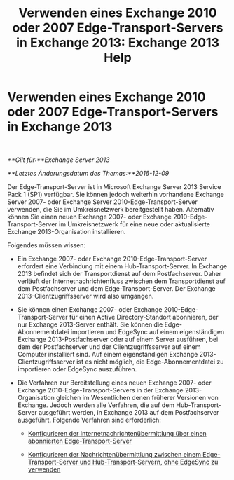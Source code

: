 ﻿---
title: 'Verwenden eines Exchange 2010 oder 2007 Edge-Transport-Servers in Exchange 2013: Exchange 2013 Help'
TOCTitle: Verwenden eines Exchange 2010 oder 2007 Edge-Transport-Servers in Exchange 2013
ms:assetid: ce99b4bd-868c-4767-9009-e22c17ac0ac7
ms:mtpsurl: https://technet.microsoft.com/de-de/library/JJ150569(v=EXCHG.150)
ms:contentKeyID: 50476747
ms.date: 04/24/2018
mtps_version: v=EXCHG.150
ms.translationtype: HT
---

# Verwenden eines Exchange 2010 oder 2007 Edge-Transport-Servers in Exchange 2013

 

_**Gilt für:**Exchange Server 2013_

_**Letztes Änderungsdatum des Themas:**2016-12-09_

Der Edge-Transport-Server ist in Microsoft Exchange Server 2013 Service Pack 1 (SP1) verfügbar. Sie können jedoch weiterhin vorhandene Exchange Server 2007- oder Exchange Server 2010-Edge-Transport-Server verwenden, die Sie im Umkreisnetzwerk bereitgestellt haben. Alternativ können Sie einen neuen Exchange 2007- oder Exchange 2010-Edge-Transport-Server im Umkreisnetzwerk für eine neue oder aktualisierte Exchange 2013-Organisation installieren.

Folgendes müssen wissen:

  - Ein Exchange 2007- oder Exchange 2010-Edge-Transport-Server erfordert eine Verbindung mit einem Hub-Transport-Server. In Exchange 2013 befindet sich der Transportdienst auf dem Postfachserver. Daher verläuft der Internetnachrichtenfluss zwischen dem Transportdienst auf dem Postfachserver und dem Edge-Transport-Server. Der Exchange 2013-Clientzugriffsserver wird also umgangen.

  - Sie können einen Exchange 2007- oder Exchange 2010-Edge-Transport-Server für einen Active Directory-Standort abonnieren, der nur Exchange 2013-Server enthält. Sie können die Edge-Abonnementdatei importieren und EdgeSync auf einem eigenständigen Exchange 2013-Postfachserver oder auf einem Server ausführen, bei dem der Postfachserver und der Clientzugriffsserver auf einem Computer installiert sind. Auf einem eigenständigen Exchange 2013-Clientzugriffsserver ist es nicht möglich, die Edge-Abonnementdatei zu importieren oder EdgeSync auszuführen.

  - Die Verfahren zur Bereitstellung eines neuen Exchange 2007- oder Exchange 2010-Edge-Transport-Servers in der Exchange 2013-Organisation gleichen im Wesentlichen denen früherer Versionen von Exchange. Jedoch werden alle Verfahren, die auf dem Hub-Transport-Server ausgeführt werden, in Exchange 2013 auf dem Postfachserver ausgeführt. Folgende Verfahren sind erforderlich:
    
      - [Konfigurieren der Internetnachrichtenübermittlung über einen abonnierten Edge-Transport-Server](https://go.microsoft.com/fwlink/p/?linkid=275859)
    
      - [Konfigurieren der Nachrichtenübermittlung zwischen einem Edge-Transport-Server und Hub-Transport-Servern, ohne EdgeSync zu verwenden](https://go.microsoft.com/fwlink/p/?linkid=276661)

